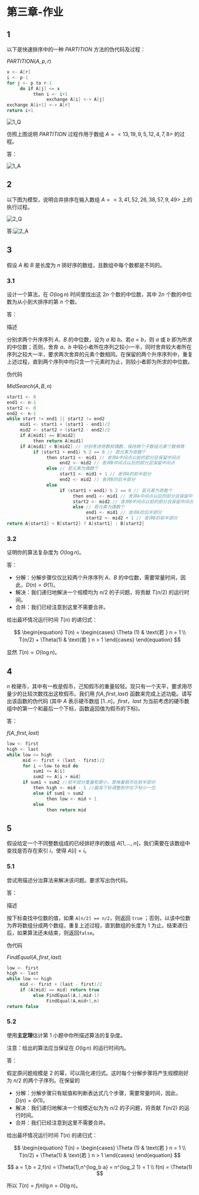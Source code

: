 # 第三章-作业

## 1

以下是快速排序中的一种 $PARTITION$ 方法的伪代码及过程：

$PARTITION(A,\,p,\,r)$

```c
x <- A[r]
i <- p-1
for j <- p to r-1
     do if A[j] <= x
          then i <- i+1
               exchange A[i] <-> A[j]
exchange A[i+1] <-> A[r]
return i+1
```

![1_Q](1_Q.svg)

仿照上图说明 $PARTITION$ 过程作用于数组 $A = <13,19,9,5,12,4,7,8>$ 的过程。

答：

![1_A](1_A.svg)

## 2

以下图为模型，说明合并排序在输入数组 $A = <3,41,52,26,38,57,9,49>$ 上的执行过程。

![2_Q](2_Q.svg)

答:![2_A](2_A.svg)

## 3

假设 $A$ 和 $B$ 是长度为 $n$ 排好序的数组，且数组中每个数都是不同的。

### 3.1

设计一个算法，在 $O\left(\log n \right)$ 时间里找出这 $2n$ 个数的中位数，其中 $2n$ 个数的中位数为从小到大排序的第 $n$ 个数。

答：

描述

分别求两个升序序列 $A$、$B$ 的中位数，设为 $a$ 和 $b$。若$a = b$，则 $a$ 或 $b$ 即为所求的中位数；否则，舍弃 $a$、$b$ 中较小者所在序列之较小一半，同时舍弃较大者所在序列之较大一半，要求两次舍弃的元素个数相同。在保留的两个升序序列中，重复上述过程，直到两个序列中均只含一个元素时为止，则较小者即为所求的中位数。

伪代码

$MidSearch(A,\,B,\,n)$

```c
start1 <- 0
end1 <- n-1
start2 <- 0
end2 <- n-1
while start != end1 || start2 != end2
     mid1 <- start1 + (start1 - end1)/2
     mid2 <- start2 + (start2 - end2)/2
     if A[mid1] == B[mid2]
          then return A[mid1]
     if A[mid1] < B[mid2] // 分别考虑奇数和偶数，保持两个子数组元素个数相等
          if (start1 + end1) % 2 == 0 // 若元素为奇数个
               then start1 <- mid1 // 舍弃A中间点以前的部分且保留中间点
                    end2 <- mid2 // 舍弃B中间点以后的部分且保留中间点
               else // 若元素为偶数个
                    start1 <- mid1 + 1 // 舍弃A的前半部分
                    end2 <- mid2 // 舍弃B的后半部分
               else
                    if (start1 + end1) % 2 == 0 // 若元素为奇数个
                         then end1 <- mid1 // 舍弃A中间点以后的部分且保留中间点
                         start2 <- mid2 // 舍弃B中间点以前的部分且保留中间点
                         else // 若元素为偶数个
                              end1 <- mid1 // 舍弃A的后半部分
                              start2 <- mid2 + 1 // 舍弃B的前半部分
return A[start1] < B[start2] ? A[start1] : B[start2]
```

### 3.2

证明你的算法复杂度为 $O\left(\log n \right)$。

答：

- 分解：分解步骤仅仅比较两个升序序列 $A$、$B$ 的中位数，需要常量时间，因此，$D(n) = \Theta (1)$。
- 解决：我们递归地解决一个规模均为 $n/2$ 的子问题，将贡献 $T(n/2)$ 的运行时间。
- 合并：我们已经注意到这里不需要合并。

给出最坏情况运行时间 $T(n)$ 的递归式：

$$
\begin{equation}
  T(n) = \begin{cases}
  \Theta (1) & \text{若 }  n = 1 \\
  T(n/2) + \Theta(1) & \text{若 } n > 1
  \end{cases}
\end{equation}
$$

显然 $T(n) = O(\log n)$。

## 4

$n$ 枚硬币，其中有一枚是假币，己知假币的重量较轻。现只有一个天平，要求用尽量少的比较次数找出这枚假币。我们用 $f(A,first,last)$ 函数来完成上述功能。请写出该函数的伪代码 (其中 $A$ 表示硬币数组 $[1..n]$，$first$，$last$ 为当前考虑的硬币数组中的第一个和最后一个下标，函数返回值为假币的下标)。

答：

$f(A,first,last)$

```c
low <- first
high <- last
while low <= high
      mid <- first + (last - first)/2
      for i <-low to mid do
          sum1 += A[i]
          sum2 += A[i + mid]
      if sum1 < sum2 //前半部分重量和更小，意味着假币在前半部分
          then high <- mid - 1 //最高下标调整到中位下标小一位
          else if sum1 > sum2
               then low <- mid + 1
          else
               then return mid
```

## 5

假设给定一个不同整数组成的已经排好序的数组 $A[1,...,n]$，我们需要在该数组中查找是否存在索引 $i$，使得 $A[i] = i$。

### 5.1

尝试用描述分治算法来解决该问题。要求写出伪代码。

答：

描述

按下标查找中位数的值，如果 `A[n/2] == n/2`，则返回 `true` ；否则，以该中位数为界将数组分成两个数组，重复上述过程，直到数组的长度为 $1$ 为止。结束递归后，如果算法还未结束，则返回`false`。

伪代码

$FindEqual(A,\,first,\,last)$

```c
low <- first
high <- last
while low <= high
     mid <- first + (last - first)/2
     if (A[mid] == mid) return true
          else FindEqual(A,1,mid-1)
               FindEqual(A,mid+1,n)
return false
```

### 5.2

使用**主定理**估计第 $1$ 小题中你所描述算法的复杂度。

注意：给出的算法应当保证在 $O(\lg n)$ 的运行时间内。

答：

假定原问题规模是 $2$ 的幂，可以简化递归式。这时每个分解步骤将产生规模刚好为 $n/2$ 的两个子序列。在保留的

- 分解：分解步骤只有赋值和判断表达式几个步骤，需要常量时间，因此，$D(n) = \Theta (1)$。
- 解决：我们递归地解决一个规模近似为为 $n/2$ 的子问题，将贡献 $T(n/2)$ 的运行时间。
- 合并：我们已经注意到这里不需要合并。

给出最坏情况运行时间 $T(n)$ 的递归式：

$$
\begin{equation}
  T(n) = \begin{cases}
  \Theta (1) & \text{若 }  n = 1 \\
  T(n/2) + \Theta(1) & \text{若 } n > 1
  \end{cases}
 \end{equation}
$$

$$
a = 1,b = 2,f(n) = \Theta(1),n^{log_b a} = n^{log_2 1} = 1 \\
f(n) = \Theta(1)
$$

所以 $T(n) = f(n) \lg n = O(\lg n)$。
